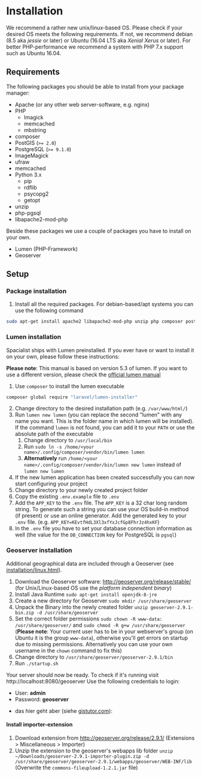 # Installation
We recommend a rather new unix/linux-based OS. Please check if your desired OS meets the following requirements. If not, we recommend debian (8.5 aka _jessie_ or later) or Ubuntu (16.04 LTS aka _Xenial Xerus_ or later). For better PHP-performance we recommend a system with PHP 7.x support such as Ubuntu 16.04.

## Requirements
The following packages you should be able to install from your package manager:
- Apache (or any other web server-software, e.g. nginx)
- PHP
  - Imagick
  - memcached
  - mbstring
- composer
- PostGIS (`>= 2.0`)
- PostgreSQL (`>= 9.1.0`)
- ImageMagick
- ufraw
- memcached
- Python 3.x
  - pip
  - rdflib
  - psycopg2
  - getopt
- unzip
- php-pgsql
- libapache2-mod-php

Beside these packages we use a couple of packages you have to install on your own.
- Lumen (PHP-Framework)
- Geoserver

## Setup
### Package installation
1. Install all the required packages. For debian-based/apt systems you can use the following command
```bash
sudo apt-get install apache2 libapache2-mod-php unzip php composer postgresql postgis imagemagick php-pgsql php-imagick php-memcached php-mbstring ufraw memcached python3 python-pip python-rdflib python-psycopg2
```

### Lumen installation
Spacialist ships with Lumen preinstalled. If you ever have or want to install it on your own, please follow these instructions:

**Please note**: This manual is based on version 5.3 of lumen. If you want to use a different version, please check the [official lumen manual](https://lumen.laravel.com/docs/)
1. Use `composer` to install the lumen executable
```bash
composer global require "laravel/lumen-installer"
```
2. Change directory to the desired installation path (e.g. `/var/www/html/`)
3. Run `lumen new lumen` (you can replace the second "lumen" with any name you want. This is the folder name in which lumen will be installed). If the command `lumen` is not found, you can add it to your `PATH` or use the absolute path of the executable
    1. Change directory to `/usr/local/bin`
    2. Run `sudo ln -s /home/<your name>/.config/composer/vendor/bin/lumen lumen`
    3. **Alternatively** run `/home/<your name>/.config/composer/vendor/bin/lumen new lumen` instead of `lumen new lumen`
4. If the new lumen application has been created successfully you can now start configuring your project
5. Change directory to your newly created project folder
6. Copy the existing `.env.example` file to `.env`
7. Add the `APP_KEY` to the `.env` file. The `APP_KEY` is a 32 char long random string. To generate such a string you can use your OS build-in method (if present) or use an online generator. Add the generated key to your `.env` file. (e.g. `APP_KEY=KEvtfHdL3Xl3xfYxJcfGp8FhrJz4hxKF`)
8. In the `.env` file you have to set your database connection information as well (the value for the `DB_CONNECTION` key for PostgreSQL is `pgsql`)

### Geoserver installation
Additional geographical data are included through a Geoserver (see [installation/linux.html](http://docs.geoserver.org/latest/en/user/installation/linux.html)).

1. Download the Geoserver software: http://geoserver.org/release/stable/ (for Unix/Linux-based OS use the _platform independent binary_)
2. Install Java Runtime `sudo apt-get install openjdk-8-jre`
3. Create a new directory for Geoserver `sudo mkdir /usr/share/geoserver`
4. Unpack the Binary into the newly created folder `unzip geoserver-2.9.1-bin.zip -d /usr/share/geoserver`
5. Set the correct folder permissions `sudo chown -R www-data: /usr/share/geoserver/` and `sudo chmod -R g+w /usr/share/geoserver` (**Please note**: Your current user has to be in your webserver's group (on Ubuntu it is the group `www-data`), otherwise you'll get errors on startup due to missing permissions. Alternatively you can use your own username in the `chown` command to fix this)
6. Change directory to `/usr/share/geoserver/geoserver-2.9.1/bin`
7. Run `./startup.sh`

Your server should now be ready. To check if it's running visit http://localhost:8080/geoserver Use the following credentials to login:
- User: **admin**
- Password: **geoserver**

* das hier geht aber (siehe [gistutor.com](http://www.gistutor.com/geoserver/11-beginner-geoserver-tutorials/22-how-to-install-geoserver-202-onto-a-linux-fedora-server-using-the-binary-installer.html)):


#### Install importer-extension
1. Download extension from http://geoserver.org/release/2.9.1/ (Extensions > Miscellaneous > Importer)
2. Unzip the extension to the geoserver's webapps lib folder `
unzip ~/Downloads/geoserver-2.9.1-importer-plugin.zip -d /usr/share/geoserver/geoserver-2.9.1/webapps/geoserver/WEB-INF/lib
` (Overwrite the `commons-fileupload-1.2.1.jar` file)

